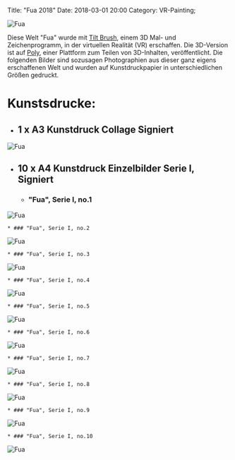 Title: "Fua 2018"
Date: 2018-03-01 20:00
Category: VR-Painting;


![Fua](./images/vrfua/cr-smeerws-fua1.jpg "Fua")


Diese Welt "Fua" wurde mit [Tilt Brush](https://www.tiltbrush.com/), einem 3D Mal- und Zeichenprogramm, in der virtuellen Realität (VR) erschaffen. Die 3D-Version ist auf [Poly](https://poly.google.com/view/9gQJqzQspy0), einer Plattform zum Teilen von 3D-Inhalten, veröffentlicht. Die folgenden Bilder sind sozusagen Photographien aus dieser ganz eigens erschaffenen Welt und wurden auf Kunstdruckpapier in unterschiedlichen Größen gedruckt.

# Kunstsdrucke:

* ## 1 x A3 Kunstdruck Collage Signiert
![Fua](./images/vrfua/cr-smeerws-pfua-a3.jpg "Fua")

* ## 10 x A4 Kunstdruck Einzelbilder Serie I, Signiert 

    * ### "Fua", Serie I, no.1
![Fua](./images/vrfua/cr-smeerws-fua-web-1.jpg "Fua no.1")

    * ### "Fua", Serie I, no.2
![Fua](./images/vrfua/cr-smeerws-fua-web-2.jpg "Fua no.2")

    * ### "Fua", Serie I, no.3
![Fua](./images/vrfua/cr-smeerws-fua-web-3.jpg "Fua no.3")

    * ### "Fua", Serie I, no.4
![Fua](./images/vrfua/cr-smeerws-fua-web-4.jpg "Fua no.4")

    * ### "Fua", Serie I, no.5
![Fua](./images/vrfua/cr-smeerws-fua-web-5.jpg "Fua no.5")

    * ### "Fua", Serie I, no.6
![Fua](./images/vrfua/cr-smeerws-fua-web-6.jpg "Fua no.6")

    * ### "Fua", Serie I, no.7
![Fua](./images/vrfua/cr-smeerws-fua-web-7.jpg "Fua no.7")

    * ### "Fua", Serie I, no.8
![Fua](./images/vrfua/cr-smeerws-fua-web-8.jpg "Fua no.8")

    * ### "Fua", Serie I, no.9
![Fua](./images/vrfua/cr-smeerws-fua-web-9.jpg "Fua no.9")

    * ### "Fua", Serie I, no.10
![Fua](./images/vrfua/cr-smeerws-fua-web-10.jpg "Fua no.10")
